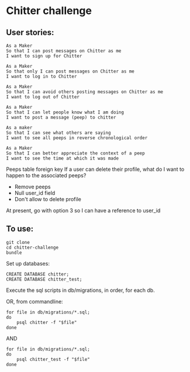 # Chitter challenge

## User stories:
```
As a Maker
So that I can post messages on Chitter as me
I want to sign up for Chitter

As a Maker
So that only I can post messages on Chitter as me
I want to log in to Chitter

As a Maker
So that I can avoid others posting messages on Chitter as me
I want to log out of Chitter

As a Maker
So that I can let people know what I am doing  
I want to post a message (peep) to chitter

As a maker
So that I can see what others are saying  
I want to see all peeps in reverse chronological order

As a Maker
So that I can better appreciate the context of a peep
I want to see the time at which it was made
```
Peeps table foreign key
If a user can delete their profile, what do I want to happen to the associated peeps?
* Remove peeps
* Null user_id field
* Don't allow to delete profile

At present, go with option 3 so I can have a reference to user_id

## To use:
```
git clone
cd chitter-challenge
bundle
```
Set up databases:
```
CREATE DATABASE chitter;
CREATE DATABASE chitter_test;
```
Execute the sql scripts in db/migrations, in order, for each db.

OR, from commandline:
```
for file in db/migrations/*.sql;
do
    psql chitter -f "$file"
done
```
AND
```
for file in db/migrations/*.sql;
do
    psql chitter_test -f "$file"
done
```
